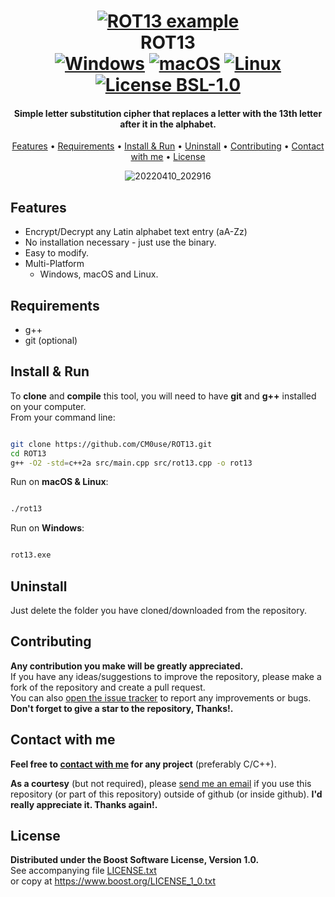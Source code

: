 <!--
*** If you like this README,
*** it is available as a template in my repositories,
*** here is the link:
*** https://github.com/CM0use/README-TEMPLATE
-->

<h1 align="center">
  <a href="https://en.wikipedia.org/wiki/File:ROT13_table_with_example.svg"><img src="https://upload.wikimedia.org/wikipedia/commons/3/33/ROT13_table_with_example.svg" alt="ROT13 example"></a>
  <br>ROT13<br>
  <a href="https://shields.io/"><img src="https://img.shields.io/badge/Windows-0078d7?style=for-the-badge&logo=windows&logoColor=ffffff" alt="Windows"></a>
  <a href="https://shields.io/"><img src="https://img.shields.io/badge/mac%20OS-313131?style=for-the-badge&logo=macos&logoColor=d7d7d7" alt="macOS"></a>
  <a href="https://shields.io/"><img src="https://img.shields.io/badge/Linux-ffffff?style=for-the-badge&logo=linux&logoColor=000000" alt="Linux"></a>
  <br><a href="https://github.com/CM0use/ROT13/blob/main/LICENSE"><img src="https://img.shields.io/badge/License-BSL_1.0-4a6484?style=for-the-badge" alt="License BSL-1.0"></a>
</h1>

<h4 align="center">Simple letter substitution cipher that replaces a letter with the 13th letter after it in the alphabet.</h4>

<p align="center">
  <a href="#features">Features</a> •
  <a href="#requirements">Requirements</a> •
  <a href="#install--run">Install & Run</a> •
  <a href="#uninstall">Uninstall</a> •
  <a href="#contributing">Contributing</a> •
  <a href="#contact-with-me">Contact with me</a> •
  <a href="#license">License</a>
</p>

<div align="center">

![20220410_202916](https://user-images.githubusercontent.com/102839710/163682298-cc803e16-b178-4988-a22f-bf2731e021d6.gif)

</div>

## Features

* Encrypt/Decrypt any Latin alphabet text entry (aA-Zz)
* No installation necessary - just use the binary.
* Easy to modify.
* Multi-Platform
  - Windows, macOS and Linux.

## Requirements

* g++
* git (optional)

## Install & Run

To **clone** and **compile** this tool, you will need to have **git** and **g++** installed on your computer.<br>
From your command line:

```bash

git clone https://github.com/CM0use/ROT13.git
cd ROT13
g++ -O2 -std=c++2a src/main.cpp src/rot13.cpp -o rot13

```

Run on **macOS & Linux**:

```bash

./rot13

```

Run on **Windows**:

```cmd

rot13.exe

```

## Uninstall

Just delete the folder you have cloned/downloaded from the repository.

## Contributing

**Any contribution you make will be greatly appreciated.**<br>
If you have any ideas/suggestions to improve the repository, please make a fork of the repository and create a pull request.<br>
You can also <a href="https://github.com/CM0use/ROT13/issues">open the issue tracker</a> to report any improvements or bugs.<br>
**Don't forget to give a star to the repository, Thanks!.**

## Contact with me

**Feel free to <a href="mailto:dilanuzcs@gmail.com">contact with me</a> for any project** (preferably C/C++).

**As a courtesy** (but not required), please <a href="mailto:dilanuzcs@gmail.com">send me an email</a> if you use this repository (or part of this repository) outside of github (or inside github). **I'd really appreciate it. Thanks again!.**

## License

**Distributed under the Boost Software License, Version 1.0.**<br>
See accompanying file <a href="https://github.com/CM0use/ROT13/blob/main/LICENSE">LICENSE.txt</a><br>
or copy at https://www.boost.org/LICENSE_1_0.txt
